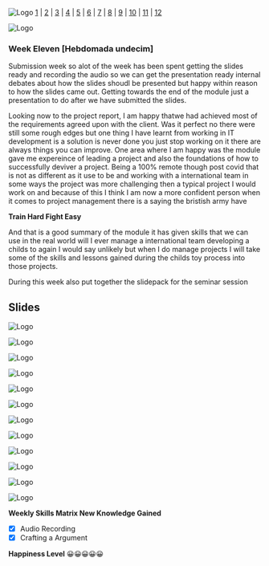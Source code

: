 ![Logo](Images/Logo.png)
[1](/MyPortfolio/SEPM/Unit01.html) | [2](/MyPortfolio/SEPM/Unit02.html) | [3](/MyPortfolio/SEPM/Unit03.html) | [4](/MyPortfolio/SEPM/Unit04.html) | [5](/MyPortfolio/SEPM/Unit05.html) | [6](/MyPortfolio/SEPM/Unit06.html) | [7](/MyPortfolio/SEPM/Unit07.html) | [8](/MyPortfolio/SEPM/Unit08.html) | [9](/MyPortfolio/SEPM/Unit09.html) | [10](/MyPortfolio/SEPM/Unit10.html) | [11](/MyPortfolio/SEPM/Unit11.html) | [12](/MyPortfolio/SEPM/Unit12.html)

![Logo](Images/Diary.png)
### Week Eleven [Hebdomada undecim]

Submission week so alot of the week has been spent getting the slides ready and recording the audio so we can get the presentation ready internal debates about how the slides shoudl be presented but happy within reason to how the slides came out. Getting towards the end of the module just a presentation to do after we have submitted the slides. 

Looking now to the project report, I am happy thatwe had achieved most of the requirements agreed upon with the client. Was it perfect no there were still some rough edges but one thing I have learnt from working in IT development is a solution is never done you just stop working on it there are always things you can improve. One area where I am happy was the module gave me expereince of leading a project and also the foundations of how to successfully deviver a project. Being a 100% remote though post covid that is not as different as it use to be and working with a international team in some ways the project was more challenging then a typical project I would work on and because of this I think I am now a more confident person when it comes to project management there is a saying the bristish army have

**Train Hard Fight Easy**

And that is a good summary of the module it has given skills that we can use in the real world will I ever manage a international team developing a childs to again I would say unlikely but when I do manage projects I will take some of the skills and lessons gained during the childs toy process into those projects.

During this week also put together the slidepack for the seminar session 

## Slides

![Logo](Images/Slide1.jpeg)

![Logo](Images/Slide2.jpeg)

![Logo](Images/Slide3.jpeg)

![Logo](Images/Slide4.jpeg)

![Logo](Images/Slide5.jpeg)

![Logo](Images/Slide6.jpeg)

![Logo](Images/Slide7.jpeg)

![Logo](Images/Slide8.jpeg)

![Logo](Images/Slide9.jpeg)

![Logo](Images/Slide10.jpeg)

![Logo](Images/Slide11.jpeg)

![Logo](Images/Slide12.jpeg)

**Weekly Skills Matrix New Knowledge Gained**



- [x] Audio Recording 
- [x] Crafting a Argument

**Happiness Level**
😀😀😀😀😀
